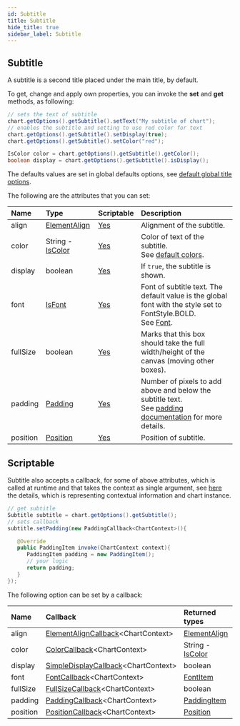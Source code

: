 ```yaml
---
id: Subtitle
title: Subtitle
hide_title: true
sidebar_label: Subtitle
---
```


## Subtitle

A subtitle is a second title placed under the main title, by default.

To get, change and apply own properties, you can invoke the **set** and **get** methods, as following:

```java
// sets the text of subtitle
chart.getOptions().getSubtitle().setText("My subtitle of chart");
// enables the subtitle and setting to use red color for text
chart.getOptions().getSubtitle().setDisplay(true);
chart.getOptions().getSubtitle().setColor("red");

IsColor color = chart.getOptions().getSubtitle().getColor();
boolean display = chart.getOptions().getSubtitle().isDisplay();
```

The defaults values are set in global defaults options, see [default global title options](../defaults/DefaultsCharts#subtitle).

The following are the attributes that you can set:

| Name | Type | Scriptable | Description
| :- | :- | :- | :-
| align | [ElementAlign](https://pepstock-org.github.io/Charba/6.3/org/pepstock/charba/client/enums/ElementAlign.html) | [Yes](#scriptable) | Alignment of the subtitle.
| color | String - [IsColor](https://pepstock-org.github.io/Charba/6.3/org/pepstock/charba/client/colors/IsColor.html) | [Yes](#scriptable) | Color of text of the subtitle.<br/>See [default colors](../defaults/DefaultsCharts#commons-charts-options). 
| display | boolean | [Yes](#scriptable) | If `true`, the subtitle is shown.
| font | [IsFont](https://pepstock-org.github.io/Charba/6.3/org/pepstock/charba/client/options/IsFont.html) | [Yes](#scriptable) | Font of subtitle text. The default value is the global font with the style set to FontStyle.BOLD.<br/>See [Font](../defaults/DefaultsCharts#font).
| fullSize | boolean | [Yes](#scriptable) | Marks that this box should take the full width/height of the canvas (moving other boxes).
| padding | [Padding](https://pepstock-org.github.io/Charba/6.3/org/pepstock/charba/client/configuration/Padding.html) | [Yes](#scriptable) | Number of pixels to add above and below the subtitle text.<br/>See [padding documentation](Commons#padding) for more details.
| position | [Position](https://pepstock-org.github.io/Charba/6.3/org/pepstock/charba/client/enums/Position.html) | [Yes](#scriptable) | Position of subtitle.

## Scriptable

Subtitle also accepts a callback, for some of above attributes, which is called at runtime and that takes the context as single argument, see [here](ScriptableOptions#chart-context) the details, which is representing contextual information and chart instance.

```java
// get subtitle
Subtitle subtitle = chart.getOptions().getSubtitle();
// sets callback
subtitle.setPadding(new PaddingCallback<ChartContext>(){

   @Override
   public PaddingItem invoke(ChartContext context){
      PaddingItem padding = new PaddingItem(); 
      // your logic
      return padding;
   }
});
```

The following option can be set by a callback:

| Name | Callback | Returned types
| :- | :- | :- 
| align | [ElementAlignCallback](https://pepstock-org.github.io/Charba/6.3/org/pepstock/charba/client/callbacks/ElementAlignCallback.html)&lt;ChartContext&gt; | [ElementAlign](https://pepstock-org.github.io/Charba/6.3/org/pepstock/charba/client/enums/ElementAlign.html)
| color | [ColorCallback](https://pepstock-org.github.io/Charba/6.3/org/pepstock/charba/client/callbacks/ColorCallback.html)&lt;ChartContext&gt; | String - [IsColor](https://pepstock-org.github.io/Charba/6.3/org/pepstock/charba/client/colors/IsColor.html)
| display | [SimpleDisplayCallback](https://pepstock-org.github.io/Charba/6.3/org/pepstock/charba/client/callbacks/SimpleDisplayCallback.html)&lt;ChartContext&gt; | boolean
| font | [FontCallback](https://pepstock-org.github.io/Charba/6.3/org/pepstock/charba/client/callbacks/FontCallback.html)&lt;ChartContext&gt; | [FontItem](https://pepstock-org.github.io/Charba/6.3/org/pepstock/charba/client/items/FontItem.html)
| fullSize | [FullSizeCallback](https://pepstock-org.github.io/Charba/6.3/org/pepstock/charba/client/callbacks/FullSizeCallback.html)&lt;ChartContext&gt; | boolean
| padding | [PaddingCallback](https://pepstock-org.github.io/Charba/6.3/org/pepstock/charba/client/callbacks/PaddingCallback.html)&lt;ChartContext&gt; | [PaddingItem](https://pepstock-org.github.io/Charba/6.3/org/pepstock/charba/client/items/PaddingItem.html)
| position | [PositionCallback](https://pepstock-org.github.io/Charba/6.3/org/pepstock/charba/client/callbacks/PositionCallback.html)&lt;ChartContext&gt; | [Position](https://pepstock-org.github.io/Charba/6.3/org/pepstock/charba/client/enums/Position.html)
